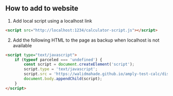 ## How to add to website

1. Add local script using a localhost link

```html
<script src="http://localhost:1234/calculator-script.js"></script>
```

2. Add the following HTML to the page as backup when localhost is not available

```html
<script type="text/javascript">
    if (typeof parceled === 'undefined') {
        const script = document.createElement('script');
        script.type = 'text/javascript';
        script.src = 'https://walidmahade.github.io/amply-test-calc/dist/calculator-script.js';
        document.body.appendChild(script);
    }
</script>
```